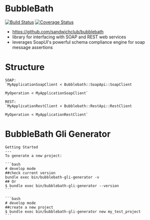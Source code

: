 BubbleBath
=====================
[![Build Status](https://secure.travis-ci.org/sandwichclub/bubblebath.png?branch=master)](http://travis-ci.org/sandwichclub/bubblebath)
[![Coverage Status](https://coveralls.io/repos/sandwichclub/bubblebath/badge.png)](https://coveralls.io/r/sandwichclub/bubblebath)


 * https://github.com/sandwichclub/bubblebath
 * library for interfacing with SOAP and REST web services
 * leverages SoapUI's powerful schema compliance engine for soap message assertions


Structure
=====================
    SOAP:
    `MyApplicationSoapClient < Bubblebath::SoapApi::SoapClient

    MyOperation < MyApplicationSoapClient`

    REST:
    `MyApplicationRestClient < Bubblebath::RestApi::RestClient

    MyOperation < MyApplicationRestClient`

BubbleBath Gli Generator
===================

    Getting Started
    ---
    To generate a new project:

    ```bash
    # develop mode
    ##check current version
    bundle exec bin/bubblebath-gli-generator -v
    ## Or
    $ bundle exec bin/bubblebath-gli-generator --version
    ```

    ```bash
    # develop mode
    ##create a new project
    $ bundle exec bin/bubblebath-gli-generator new my_test_project
    ```
